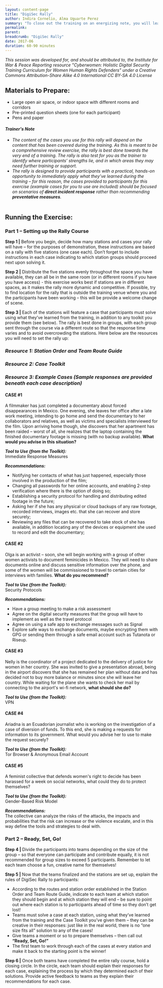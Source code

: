 ```yaml
---
layout: content-page
title: "DigiSec Rally"
author: Indira Cornelio, Alma Uguarte Perez
summary: "To close out the training on an energizing note, you will lead participants through a dynamic grand rally adventure to review the digital safety knowledge they have learned."
permalink:
parent: 
breadcrumb: "DigiSec Rally"
date: 2017-06
duration: 60-90 minutes
---
```

*This session was developed for, and should be attributed to, the Institute for War & Peace Reporting resource "Cyberwomen: Holistic Digital Security Training Curriculum for Women Human Rights Defenders" under a Creative Commons Attribution-Share Alike 4.0 International CC BY-SA 4.0 License*

## Materials to Prepare: 
- Large open air space, or indoor space with different rooms and corridors
- Pre-printed question sheets (one for each participant)
- Pens and paper

#### *Trainer's Note*
- *The content of the cases you use for this rally will depend on the content that has been covered during the training. As this is meant to be a comprehensive review exercise, the rally is best done towards the very end of a training. The rally is also test for you as the trainer to identify where participants’ strengths lie, and in which areas they may need further training or support.*
- *The rally is designed to provide participants with a practical, hands-on opportunity to immediately apply what they’ve learned during the training – for this reason, the cases provided to participants for this exercise (example cases for you to use are included) should be focused on scenarios of **direct incident response** rather than recommending **preventative measures**.*
<br><br>

## Running the Exercise:

### Part 1 – Setting up the Rally Course
 **Step 1 |** Before you begin, decide how many stations and cases your rally will have – for the purposes of demonstration, these instructions are based on a rally with five stations (one case each). Don’t forget to include instructions in each case indicating to which station groups should proceed next upon solving it.

**Step 2 |** Distribute the five stations evenly throughout the space you have available, they can all be in the same room (or in different rooms if you have you have access) - this exercise works best if stations are in different spaces, as it makes the rally more dynamic and competitive. If possible, try to find location for the rally that is outside the training venue where you and the participants have been working – this will be provide a welcome change of scene.

**Step 3 |** Each of the stations will feature a case that participants must solve using what they’ve learned from the training, in addition to any toolkit you provide them (see below). The rally is best done in groups, with each group sent through the course via a different route so that the response time varies and to avoid overcrowding the stations. Here below are the resources you will need to set the rally up:

### *Resource 1: Station Order and Team Route Guide*
<placeholder for Station Order and Team Route Guide image>

### *Resource 2: Case Toolkit*
<placeholder for Case Toolkit image>

### *Resource 3: Example Cases (Sample responses are provided beneath each case description)*

#### CASE #1
A filmmaker has just completed a documentary about forced disappearances in Mexico. One evening, she leaves her office after a late work meeting, intending to go home and send the documentary to her collaborators and relatives, as well as victims and specialists interviewed for the film. Upon arriving home though, she discovers that her apartment has been raided – worst of all, she realizes that the laptop containing the finished documentary footage is missing (with no backup available). **What would you advise in this situation?**

***Tool to Use (from the Toolkit):***
<br>
Immediate Response Measures  

***Recommendations:***
<br>
- Notifying her contacts of what has just happened, especially those involved in the production of the film;
- Changing all passwords for her online accounts, and enabling 2-step verification where there is the option of doing so;
- Establishing a security protocol for handling and distributing edited footage in the future;
- Asking her if she has any physical or cloud backups of any raw footage, recorded interviews, images etc. that she can recover and store securely;
- Reviewing any files that can be recovered to take stock of she has available, in addition locating any of the devices or equipment she used to record and edit the documentary;


#### CASE #2
Olga is an activist – soon, she will begin working with a group of other women activists to document feminicides in Mexico. They will need to share documents online and discuss sensitive information over the phone, and some of the women will be commissioned to travel to certain cities for interviews with families. **What do you recommend?**

***Tool to Use (from the Toolkit):***
<br>
Security Protocols

***Recommendations:***
<br>
- Have a group meeting to make a risk assessment
- Agree on the digital security measures that the group will have to implement as well as the travel protocol
- Agree on using a safe app to exchange messages such as Signal
- Explore safe ways to exchange documents, maybe encrypting them with GPG or sending them through a safe email account such as Tutanota or Riseup.


#### CASE #3
Nelly is the coordinator of a project dedicated to the delivery of justice for women in her country. She was invited to give a presentation abroad, being in the airport discovers that she has remained her plan without data and has decided not to buy more balance or minutes since she will leave her country. While waiting for the plane she wants to check her mail by connecting to the airport's wi-fi network, **what should she do?**

***Tool to Use (from the Toolkit):***
<br>
VPN


#### CASE #4
Ariadna is an Ecuadorian journalist who is working on the investigation of a case of diversion of funds. To this end, she is making a requests for information to its government. What would you advise her to use to make the request securely?

***Tool to Use (from the Toolkit):***
<br>
Tor Browser & Anonymous Email Account


#### CASE #5
A feminist collective that defends women's right to decide has been harassed for a week on social networks, what could they do to protect themselves?

***Tool to Use (from the Toolkit):***
<br>
Gender-Based Risk Model

***Recommendations:***
<br>
The collective can analyze the risks of the attacks, the impacts and probabilities that the risk can increase or the violence escalate, and in this way define the tools and strategies to deal with.


### Part 2 – Ready, Set, Go!
**Step 4 |** Divide the participants into teams depending on the size of the group – so that everyone can participate and contribute equally, it is not recommended for group sizes to exceed 5 participants. Remember to let each team choose a fun, creative name for themselves!

**Step 5 |** Now that the teams finalized and the stations are set up, explain the rules of DigiSec Rally to participants:
- According to the routes and station order established in the Station Order and Team Route Guide, indicate to each team at which station they should begin and at which station they will end – be sure to point out where each station is to participants ahead of time so they don’t get lost!
- Teams must solve a case at each station, using what they’ve learned from the training and the Case Toolkit you’ve given them – they can be creative in their responses: just like in the real world, there is no “one size fits all” solution to any of the cases!
- Give teams a moment or so to prepare themselves – then call out **“Ready, Set, Go!”**
- The first team to work through each of the cases at every station and make it back to the starting point is the winner!

**Step 6 |** Once both teams have completed the entire rally course, hold a closing circle. In the circle, each team should explain their responses for each case, explaining the process by which they determined each of their solutions. Provide active feedback to teams as they explain their recommendations for each case.

